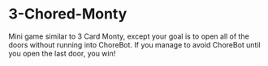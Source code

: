 # 3-Chored-Monty
Mini game similar to 3 Card Monty, except your goal is to open all of the doors without running into ChoreBot. If you manage to avoid ChoreBot until you open the last door, you win!
